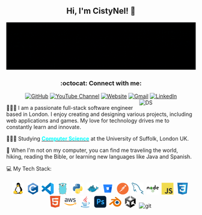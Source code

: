 <!-- markdownlint-disable-next-line MD041 -->
<h2 align="center" ">Hi, I'm CistyNel! 👋</h3>
<!-- <div  align="center" ><h1><img width="580" align="center"  src="https://readme-typing-svg.herokuapp.com?font=Fira+Code&pause=500&color=12F7DE&width=435&lines=Hello+there!+My+name+is+CistyNel.👋" alt="Typing SVG" /></h1></div> -->

![my_banner](./assets/Cristy_code.gif)

<h3 align="center"> :octocat: Connect with me:</h3>
<div align="center">
<a href="https://github.com/CristyNel/"                      ><img src="https://img.shields.io/badge/Github-181717?style=for-the-badge&labelColor=555555&logo=Github&logoColor"              alt="GitHub"          /></a>
<a href="https://www.youtube.com/@buligacristinel-nelu2740"  ><img src="https://img.shields.io/badge/Youtube-FF0000?style=for-the-badge&labelColor=555555&logo=Youtube&logoColor=FF0000"     alt="YouTube Channel" /></a>
<a href="https://cristinelnelubuliga.online"                 ><img src="https://img.shields.io/badge/web-GoDaddy-07a6a4?style=for-the-badge&labelColor=555555&logo=GoDaddy&logoColor=85edec" alt="Website"         /></a>
<a href="mailto:buligacristinelnelly@gmail.com"              ><img src="https://img.shields.io/badge/Email-Gmail-D14836?style=for-the-badge&labelColor=555555&logo=gmail&logoColor=D14836"   alt="Gmail"           /></a>
<a href="https://www.linkedin.com/in/buliga-cristinel-nelu/" ><img src="https://img.shields.io/badge/Linkedin-0A66C2?style=for-the-badge&labelColor=555555&logo=LinkedIn&logoColor"          alt="LinkedIn"        /></a>

</div>
<img src="https://media2.giphy.com/media/caky2f3c0YF08oKyzG/200w.gif?cid=6c09b952xyrgeorjn2abqyc230l4aakpgzsu9i59k3uca3bl&ep=v1_gifs_search&rid=200w.gif&ct=g" alt="DS" align="right" width="150" />
<p>👩🏻‍💻  I am a passionate full-stack software engineer based in London. I enjoy creating and designing various projects, including web applications and games. My love for technology drives me to constantly learn and innovate.</p>
<p>👩🏻‍🎓  Studying <a href="https://www.uos.ac.uk"><strong style="color: cyan;">Computer Science</strong></a> at the University of Suffolk, London UK.</p>
<p>📘  When I'm not on my computer, you can find me traveling the world, hiking, reading the Bible, or learning new languages like Java and Spanish.</p>
<!-- <div align="left">
  <a href="https://github.com/CristyNel?tab=followers">
      <img alt="followers" title="Follow me on Github" src="https://custom-icon-badges.demolab.com/github/followers/CristyNel?color=236ad3&labelColor=1155ba&style=for-the-badge&logo=person-add&label=Follow&logoColor=white"/></a>
  <a href="https://github.com/CristyNel?tab=repositories&sort=stargazers">
      <img alt="total stars" title="Total stars on GitHub" src="https://custom-icon-badges.demolab.com/github/stars/CristyNel?color=55960c&style=for-the-badge&labelColor=488207&logo=star"/></a>
</div> -->

<h align="left">💻 My Tech Stack:</h>

###

<!-- />&nbsp; -->
<div align="center">
  <img width="32" height="32" src="https://raw.githubusercontent.com/devicons/devicon/master/icons/linux/linux-original.svg"                                            alt="linux"      />&nbsp;
  <img width="32" height="32" src="https://raw.githubusercontent.com/devicons/devicon/master/icons/c/c-original.svg"                                                    alt="c"          />&nbsp;
  <img width="32" height="32" src="https://raw.githubusercontent.com/devicons/devicon/master/icons/vscode/vscode-original.svg"                                          alt="vscode"     />&nbsp;
  <img width="32" height="32" src="https://raw.githubusercontent.com/devicons/devicon/master/icons/go/go-original.svg"                                                  alt="go"         />&nbsp;
  <img width="32" height="32" src="https://raw.githubusercontent.com/devicons/devicon/master/icons/python/python-original.svg"                                          alt="python"     />&nbsp;
  <img width="32" height="32" src="https://raw.githubusercontent.com/devicons/devicon/master/icons/docker/docker-original.svg"                                          alt="docker"     />&nbsp;
  <img width="32" height="32" src="https://raw.githubusercontent.com/devicons/devicon/master/icons/bitbucket/bitbucket-original.svg"                                    alt="bitbucket"  />&nbsp;
  <img width="32" height="32" src="https://raw.githubusercontent.com/devicons/devicon/master/icons/postman/postman-original.svg"                                        alt="postman"    />&nbsp;
  <img width="32" height="32" src="https://raw.githubusercontent.com/devicons/devicon/master/icons/mysql/mysql-original.svg"                                            alt="mysql"      />&nbsp;
  <img width="32" height="32" src="https://raw.githubusercontent.com/devicons/devicon/master/icons/nodejs/nodejs-original-wordmark.svg"                                 alt="nodejs"     />&nbsp;
  <img width="32" height="32" src="https://raw.githubusercontent.com/devicons/devicon/master/icons/javascript/javascript-original.svg"                                  alt="javascript" />&nbsp;
  <img width="32" height="32" src="https://raw.githubusercontent.com/devicons/devicon/master/icons/css3/css3-original.svg"                                              alt="css3"       />&nbsp;
  <img width="32" height="32" src="https://raw.githubusercontent.com/devicons/devicon/master/icons/html5/html5-original.svg"                                            alt="html5"      />&nbsp;
  <img width="32" height="32" src="https://raw.githubusercontent.com/devicons/devicon/master/icons/amazonwebservices/amazonwebservices-original-wordmark.svg"           alt="aws"        />&nbsp;
  <img width="32" height="32" src="https://raw.githubusercontent.com/devicons/devicon/master/icons/java/java-original.svg"                                              alt="java"       />&nbsp;
  <img width="32" height="32" src="https://raw.githubusercontent.com/devicons/devicon/master/icons/photoshop/photoshop-original.svg"                                    alt="photoshop"  />&nbsp;
  <img width="32" height="32" src="https://raw.githubusercontent.com/devicons/devicon/master/icons/blender/blender-original.svg"                                        alt="blender"    />&nbsp;
  <img width="32" height="32" src="https://raw.githubusercontent.com/devicons/devicon/master/icons/unity/unity-original.svg"                                            alt="unity"      />&nbsp;
  <img width="32" height="32" src="https://academyclass.com/wp-content/uploads/2021/10/ACCL-Unreal-Engine-300x300.png"                                                  alt="git"        />&nbsp;
</div>
  <!-- <a href="https://www.microsoft.com/en-us/sql-server" target="_blank" rel="noreferrer"> <img src="https://www.svgrepo.com/show/303229/microsoft-sql-server-logo.svg" alt="mssql" width="30" height="30"/>&nbsp; -->
  <!-- <a href="https://www.postgresql.org" target="_blank" rel="noreferrer"> <img src="https://raw.githubusercontent.com/devicons/devicon/master/icons/postgresql/postgresql-original-wordmark.svg" alt="postgresql" width="30" height="30"/>&nbsp; -->
  <!-- <a href="https://github.com/thinkright20"> <img src="https://skillicons.dev/icons?i=vscode,postman,photoshop,blender,unreal,github,bitbucket,sql" /></a> -->
  <!-- <a href="https://www.mongodb.com/" target="_blank" rel="noreferrer"> <img src="https://raw.githubusercontent.com/devicons/devicon/master/icons/mongodb/mongodb-original-wordmark.svg" alt="mongodb" width="30" height="30"/>&nbsp; -->
  <!-- <a href="https://gohugo.io/" target="_blank" rel="noreferrer"> <img src="https://api.iconify.design/logos-hugo.svg" alt="hugo" width="30" height="30"/>&nbsp; -->

<!-- <h3 align="left">📊 Stats:</h3> -->
<!-- dark radical merko gruvbox tokyonight onedark cobalt synthwave highcontrast dracula -->
<!-- <p><img align="left" src="https://github-readme-stats.vercel.app/api?username=cristynel&show_icons=true&locale=en&layout=compact&theme=dark" alt="cristynel" /></p> -->

<!-- <p><img align="center" src="https://github-readme-streak-stats.herokuapp.com/?user=cristynel&&theme=merko" alt="cristynel" /></p> -->
<!-- <p><img align="center" src="https://github-readme-stats.vercel.app/api/top-langs?username=cristynel&show_icons=true&locale=en&layout=compact&theme=gruvbox" alt="cristynel" /></p> -->

<!-- <h3 align="left">🏆 GitHub Trophies:</h3>
<p align="left"> <a href="https://github.com/ryo-ma/github-profile-trophy"><img src="https://github-profile-trophy.vercel.app/?username=cristynel&theme=dark " alt="cristynel" /></a> </p> -->

<!--
**CristyNel/CristyNel** is a ✨ _special_ ✨ repository because its `README.md` (this file) appears on your GitHub profile.

Here are some ideas to get you started:
⚒️
- 🔭 I’m currently working on ...
- 🌱 I’m currently learning ...
- 👯 I’m looking to collaborate on ...
- 🤔 I’m looking for help with ...
- 💬 Ask me about ...
- 📫 How to reach me: ...
- 😄 Pronouns: ...
- ⚡ Fun fact: ...
- 🎯 Goals
- 🤝 Open to Collaborate
  -->
<!-- <h5 align="left">📊 Stats:</h5>
<p align="left"> -->
  <!-- <img alt="Top Langs" height="130px" src="https://github-readme-stats.vercel.app/api/top-langs/?username=cristynel&layout=compact&show_icons=true&theme=dark&hide_border=true" />
  <img alt="card" height="130px"  src="https://github-profile-summary-cards.vercel.app/api/cards/profile-details?username=cristynel&theme=dark"/> -->

  <!-- <img height="120px" src="https://github-readme-streak-stats.herokuapp.com/?user=cristynel&&theme=dark" alt="cristynel" /> -->
  <!-- <img alt="snakeanime" height="200px" src="https://raw.githubusercontent.com/cristynel/cristynel/output/github-contribution-grid-snake-dark.svg"> -->
  <!-- <img alt="card" height="200px"  src="https://github-readme-activity-graph.vercel.app/graph?username=cristynel&theme=github-compact"/> -->
</p>
<!-- <p><img height="110px" src="https://github-profile-trophy.vercel.app/?username=cristynel&theme=darkhub" alt="cristynel" /></p> -->

<!-- <div align="center"> -->
